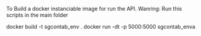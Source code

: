 To Build a docker instanciable image for run the API.
Wanring: Run this scripts in the main folder

docker build -t sgcontab_env .
docker run -dt -p 5000:5000 sgcontab_enva